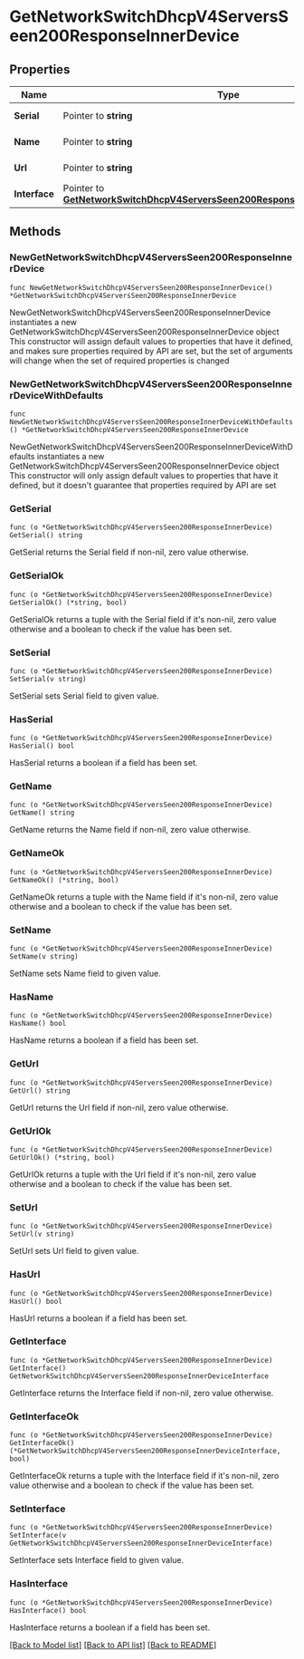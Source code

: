 # GetNetworkSwitchDhcpV4ServersSeen200ResponseInnerDevice

## Properties

Name | Type | Description | Notes
------------ | ------------- | ------------- | -------------
**Serial** | Pointer to **string** | Device serial. | [optional] 
**Name** | Pointer to **string** | Device name. | [optional] 
**Url** | Pointer to **string** | Url link to device. | [optional] 
**Interface** | Pointer to [**GetNetworkSwitchDhcpV4ServersSeen200ResponseInnerDeviceInterface**](GetNetworkSwitchDhcpV4ServersSeen200ResponseInnerDeviceInterface.md) |  | [optional] 

## Methods

### NewGetNetworkSwitchDhcpV4ServersSeen200ResponseInnerDevice

`func NewGetNetworkSwitchDhcpV4ServersSeen200ResponseInnerDevice() *GetNetworkSwitchDhcpV4ServersSeen200ResponseInnerDevice`

NewGetNetworkSwitchDhcpV4ServersSeen200ResponseInnerDevice instantiates a new GetNetworkSwitchDhcpV4ServersSeen200ResponseInnerDevice object
This constructor will assign default values to properties that have it defined,
and makes sure properties required by API are set, but the set of arguments
will change when the set of required properties is changed

### NewGetNetworkSwitchDhcpV4ServersSeen200ResponseInnerDeviceWithDefaults

`func NewGetNetworkSwitchDhcpV4ServersSeen200ResponseInnerDeviceWithDefaults() *GetNetworkSwitchDhcpV4ServersSeen200ResponseInnerDevice`

NewGetNetworkSwitchDhcpV4ServersSeen200ResponseInnerDeviceWithDefaults instantiates a new GetNetworkSwitchDhcpV4ServersSeen200ResponseInnerDevice object
This constructor will only assign default values to properties that have it defined,
but it doesn't guarantee that properties required by API are set

### GetSerial

`func (o *GetNetworkSwitchDhcpV4ServersSeen200ResponseInnerDevice) GetSerial() string`

GetSerial returns the Serial field if non-nil, zero value otherwise.

### GetSerialOk

`func (o *GetNetworkSwitchDhcpV4ServersSeen200ResponseInnerDevice) GetSerialOk() (*string, bool)`

GetSerialOk returns a tuple with the Serial field if it's non-nil, zero value otherwise
and a boolean to check if the value has been set.

### SetSerial

`func (o *GetNetworkSwitchDhcpV4ServersSeen200ResponseInnerDevice) SetSerial(v string)`

SetSerial sets Serial field to given value.

### HasSerial

`func (o *GetNetworkSwitchDhcpV4ServersSeen200ResponseInnerDevice) HasSerial() bool`

HasSerial returns a boolean if a field has been set.

### GetName

`func (o *GetNetworkSwitchDhcpV4ServersSeen200ResponseInnerDevice) GetName() string`

GetName returns the Name field if non-nil, zero value otherwise.

### GetNameOk

`func (o *GetNetworkSwitchDhcpV4ServersSeen200ResponseInnerDevice) GetNameOk() (*string, bool)`

GetNameOk returns a tuple with the Name field if it's non-nil, zero value otherwise
and a boolean to check if the value has been set.

### SetName

`func (o *GetNetworkSwitchDhcpV4ServersSeen200ResponseInnerDevice) SetName(v string)`

SetName sets Name field to given value.

### HasName

`func (o *GetNetworkSwitchDhcpV4ServersSeen200ResponseInnerDevice) HasName() bool`

HasName returns a boolean if a field has been set.

### GetUrl

`func (o *GetNetworkSwitchDhcpV4ServersSeen200ResponseInnerDevice) GetUrl() string`

GetUrl returns the Url field if non-nil, zero value otherwise.

### GetUrlOk

`func (o *GetNetworkSwitchDhcpV4ServersSeen200ResponseInnerDevice) GetUrlOk() (*string, bool)`

GetUrlOk returns a tuple with the Url field if it's non-nil, zero value otherwise
and a boolean to check if the value has been set.

### SetUrl

`func (o *GetNetworkSwitchDhcpV4ServersSeen200ResponseInnerDevice) SetUrl(v string)`

SetUrl sets Url field to given value.

### HasUrl

`func (o *GetNetworkSwitchDhcpV4ServersSeen200ResponseInnerDevice) HasUrl() bool`

HasUrl returns a boolean if a field has been set.

### GetInterface

`func (o *GetNetworkSwitchDhcpV4ServersSeen200ResponseInnerDevice) GetInterface() GetNetworkSwitchDhcpV4ServersSeen200ResponseInnerDeviceInterface`

GetInterface returns the Interface field if non-nil, zero value otherwise.

### GetInterfaceOk

`func (o *GetNetworkSwitchDhcpV4ServersSeen200ResponseInnerDevice) GetInterfaceOk() (*GetNetworkSwitchDhcpV4ServersSeen200ResponseInnerDeviceInterface, bool)`

GetInterfaceOk returns a tuple with the Interface field if it's non-nil, zero value otherwise
and a boolean to check if the value has been set.

### SetInterface

`func (o *GetNetworkSwitchDhcpV4ServersSeen200ResponseInnerDevice) SetInterface(v GetNetworkSwitchDhcpV4ServersSeen200ResponseInnerDeviceInterface)`

SetInterface sets Interface field to given value.

### HasInterface

`func (o *GetNetworkSwitchDhcpV4ServersSeen200ResponseInnerDevice) HasInterface() bool`

HasInterface returns a boolean if a field has been set.


[[Back to Model list]](../README.md#documentation-for-models) [[Back to API list]](../README.md#documentation-for-api-endpoints) [[Back to README]](../README.md)


